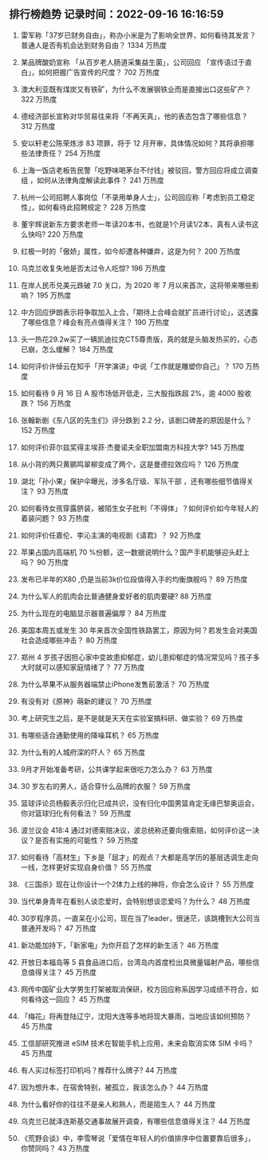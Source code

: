 
## 排行榜趋势 记录时间：2022-09-16 16:16:59
  
  1. 雷军称「37岁已财务自由」，称办小米是为了影响全世界，如何看待其发言？普通人是否有机会达到财务自由？ 1334 万热度
    
  2. 某品牌酸奶宣称 「从百岁老人肠道采集益生菌」，公司回应 「宣传语过于直白」，如何把握广告宣传的尺度？ 702 万热度
    
  3. 澳大利亚既有煤炭又有铁矿，为什么不发展钢铁业而是直接出口这些矿产？ 322 万热度
    
  4. 德经济部长宣称对华贸易往来将「不再天真」，他的表态包含了哪些信息？ 312 万热度
    
  5. 安以轩老公陈荣炼涉 83 项罪，将于 12 月开审，具体情况如何？其将承担哪些法律责任？ 254 万热度
    
  6. 上海一饭店老板告民警「吃野味喝茅台不付钱」被驳回，警方回应将成立调查组 ，如何从法律角度解读此事件？ 241 万热度
    
  7. 杭州一公司招聘人事岗位「不录用单身人士」，公司回应称「考虑到员工稳定性」，如何看待此招聘规定？ 228 万热度
    
  8. 董宇辉说新东方要求老师一年读20本书，也就是1个月读1/2本，真有人读书这么快吗? 220 万热度
    
  9. 红极一时的「傲娇」属性，如今却遭各种嫌弃，这是为何？ 200 万热度
    
  10. 乌克兰收复失地是否太过令人吃惊? 196 万热度
    
  11. 在岸人民币兑美元跌破 7.0 关口，为 2020 年 7 月以来首次，这将带来哪些影响？ 195 万热度
    
  12. 中方回应伊朗表示将争取加入上合，「期待上合峰会就扩员进行讨论」，这透露了哪些信息？峰会有亮点值得关注？ 190 万热度
    
  13. 头一热花29.2w买了一辆凯迪拉克CT5尊贵版，真的就是头脑发热买的，心态已崩，怎么缓解？ 184 万热度
    
  14. 如何评价许倬云在知乎「开学演讲」中说「工作就是雕塑你自己」？ 170 万热度
    
  15. 如何看待 9 月 16 日 A 股市场低开低走，三大股指跌超 2%，逾 4000 股收跌？ 156 万热度
    
  16. 张翰新剧《东八区的先生们》评分跌到 2.2 分，该剧口碑差的原因是什么？ 152 万热度
    
  17. 如何评价菲尔兹奖得主埃菲·杰曼诺夫全职加盟南方科技大学? 145 万热度
    
  18. 从小背的两只黄鹂鸣翠柳变成了两个，这是曼德拉效应吗？ 126 万热度
    
  19. 湖北「孙小果」保护伞曝光，涉多名厅级、军队干部 ，还有哪些细节值得关注？ 93 万热度
    
  20. 如何看待女孩穿露脐装，被陌生女子批判「不得体」？如何评价如今年轻人的着装问题？ 93 万热度
    
  21. 如何评价任嘉伦、李沁主演的电视剧《请君》？ 92 万热度
    
  22. 苹果占国内高端机 70 %份额，这一数据说明什么？国产手机能够迎头赶上吗？ 90 万热度
    
  23. 发布已半年的X80 ,仍是当前3k价位段值得入手的均衡旗舰吗？ 89 万热度
    
  24. 为什么军人的肌肉会比普通健身爱好者的肌肉要硬? 88 万热度
    
  25. 为什么现在的电脑显示器普遍偏厚？ 84 万热度
    
  26. 美国本周五或发生 30 年来首次全国性铁路罢工，原因为何？若发生会对美国社会造成哪些冲击？ 80 万热度
    
  27. 郑州 4 岁孩子因担心家中变故患抑郁症，幼儿患抑郁症的情况常见吗？孩子多大时就可以感知家庭情绪了？ 77 万热度
    
  28. 为什么苹果不从服务器端禁止iPhone发售前激活？ 70 万热度
    
  29. 有没有对《原神》萌新的建议？ 70 万热度
    
  30. 考上研究生之后，是不是就是天天在实验室搞科研、做实验？ 69 万热度
    
  31. 有哪些适合通勤使用的降噪耳机？ 65 万热度
    
  32. 为什么有的人城府深的吓人？ 65 万热度
    
  33. 9月才开始准备考研，公共课学起来很吃力怎么办？ 63 万热度
    
  34. 30 岁左右的男人，适合穿什么品牌的衣服？ 59 万热度
    
  35. 篮球评论员杨毅表示归化已成共识，没有归化中国男篮肯定无缘巴黎奥运会，你对篮球归化有何看法？ 59 万热度
    
  36. 波兰议会 418:4 通过对德索赔决议，波总统称还要向俄索赔，如何评价这一决议？是否有实施的可能性？ 59 万热度
    
  37. 如何看待「高材生」下乡是「屈才」的观点？大都是高学历的基层选调生走向一线，怎样更好实现自身价值？ 55 万热度
    
  38. 《三国杀》现在让你设计一个2体力上线的神将，你会怎么设计？ 55 万热度
    
  39. 当代单身青年在看别人谈恋爱时，会特别想谈恋爱吗？为什么？ 48 万热度
    
  40. 30岁程序员，一直呆在小公司，现在当了leader，很迷茫，该跳槽到大公司当普通开发吗？ 47 万热度
    
  41. 新功能加持下，「新家电」为你开启了怎样的新生活？ 46 万热度
    
  42. 开放日本福岛等 5 县食品进口后，台湾岛内首度检出具微量辐射产品，哪些信息值得关注？ 45 万热度
    
  43. 网传中国矿业大学男生打架被取消保研，校方回应称系因学习成绩不符合，如何看待这一回应？ 45 万热度
    
  44. 「梅花」将再登陆辽宁，沈阳大连等多地将现大暴雨，当地应该如何预防？ 45 万热度
    
  45. 工信部研究推进 eSIM 技术在智能手机上应用，未来会取消实体 SIM 卡吗？ 45 万热度
    
  46. 有人买过标签打印机吗？推荐什么牌子? 44 万热度
    
  47. 因为想升本，在宿舍特别，被孤立，我该怎么办？ 44 万热度
    
  48. 为什么看好你的往往不是亲人和熟人，而是陌生人？ 44 万热度
    
  49. 乌克兰已就泽连斯基交通事故展开调查，有哪些信息值得关注？ 44 万热度
    
  50. 《荒野会谈》中，李雪琴说「爱情在年轻人的价值排序中位置要靠后很多」，你赞同吗？ 43 万热度
    